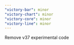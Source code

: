 ```yaml
---
"victory-bar": minor
"victory-chart": minor
"victory-core": minor
"victory-line": minor
---
```


Remove v37 experimental code
